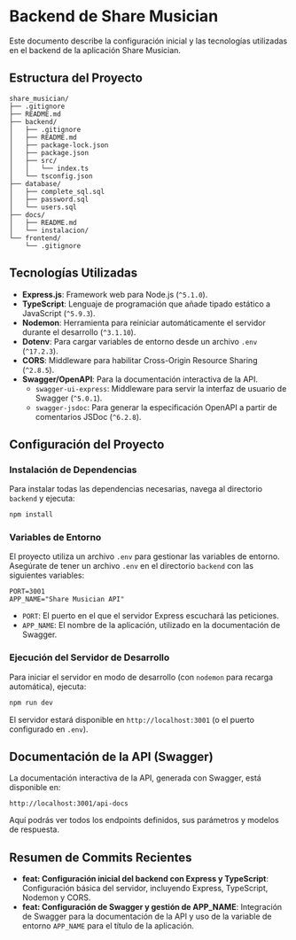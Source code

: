 # Backend de Share Musician

Este documento describe la configuración inicial y las tecnologías utilizadas en el backend de la aplicación Share Musician.

## Estructura del Proyecto

```
share_musician/
├── .gitignore
├── README.md
├── backend/
│   ├── .gitignore
│   ├── README.md
│   ├── package-lock.json
│   ├── package.json
│   ├── src/
│   │   └── index.ts
│   └── tsconfig.json
├── database/
│   ├── complete_sql.sql
│   ├── password.sql
│   └── users.sql
├── docs/
│   ├── README.md
│   └── instalacion/
└── frontend/
    └── .gitignore
```

## Tecnologías Utilizadas

- **Express.js**: Framework web para Node.js (`^5.1.0`).
- **TypeScript**: Lenguaje de programación que añade tipado estático a JavaScript (`^5.9.3`).
- **Nodemon**: Herramienta para reiniciar automáticamente el servidor durante el desarrollo (`^3.1.10`).
- **Dotenv**: Para cargar variables de entorno desde un archivo `.env` (`^17.2.3`).
- **CORS**: Middleware para habilitar Cross-Origin Resource Sharing (`^2.8.5`).
- **Swagger/OpenAPI**: Para la documentación interactiva de la API.
  - `swagger-ui-express`: Middleware para servir la interfaz de usuario de Swagger (`^5.0.1`).
  - `swagger-jsdoc`: Para generar la especificación OpenAPI a partir de comentarios JSDoc (`^6.2.8`).

## Configuración del Proyecto

### Instalación de Dependencias

Para instalar todas las dependencias necesarias, navega al directorio `backend` y ejecuta:

```bash
npm install
```

### Variables de Entorno

El proyecto utiliza un archivo `.env` para gestionar las variables de entorno. Asegúrate de tener un archivo `.env` en el directorio `backend` con las siguientes variables:

```
PORT=3001
APP_NAME="Share Musician API"
```

- `PORT`: El puerto en el que el servidor Express escuchará las peticiones.
- `APP_NAME`: El nombre de la aplicación, utilizado en la documentación de Swagger.

### Ejecución del Servidor de Desarrollo

Para iniciar el servidor en modo de desarrollo (con `nodemon` para recarga automática), ejecuta:

```bash
npm run dev
```

El servidor estará disponible en `http://localhost:3001` (o el puerto configurado en `.env`).

## Documentación de la API (Swagger)

La documentación interactiva de la API, generada con Swagger, está disponible en:

`http://localhost:3001/api-docs`

Aquí podrás ver todos los endpoints definidos, sus parámetros y modelos de respuesta.

## Resumen de Commits Recientes

- **feat: Configuración inicial del backend con Express y TypeScript**: Configuración básica del servidor, incluyendo Express, TypeScript, Nodemon y CORS.
- **feat: Configuración de Swagger y gestión de APP_NAME**: Integración de Swagger para la documentación de la API y uso de la variable de entorno `APP_NAME` para el título de la aplicación.